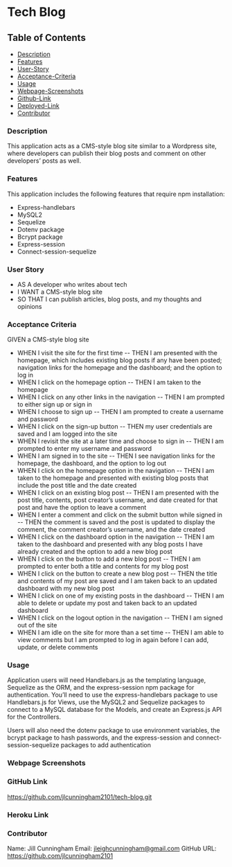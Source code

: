 # Tech Blog

## Table of Contents

- [Description](#description)
- [Features](#features)
- [User-Story](#user-story)
- [Acceptance-Criteria](#acceptance-criteria)
- [Usage](#usage)
- [Webpage-Screenshots](#webpage-screenshots)
- [Github-Link](#github-link)
- [Deployed-Link](#deployed-link)
- [Contributor](#contributor)

### Description

This application acts as a CMS-style blog site similar to a Wordpress site, where developers can publish their blog posts and comment on other developers’ posts as well.

### Features

This application includes the following features that require npm installation:

- Express-handlebars
- MySQL2
- Sequelize
- Dotenv package
- Bcrypt package
- Express-session
- Connect-session-sequelize

### User Story

- AS A developer who writes about tech
- I WANT a CMS-style blog site
- SO THAT I can publish articles, blog posts, and my thoughts and opinions

### Acceptance Criteria

GIVEN a CMS-style blog site

- WHEN I visit the site for the first time
  -- THEN I am presented with the homepage, which includes existing blog posts if any have been posted; navigation links for the homepage and the dashboard; and the option to log in
- WHEN I click on the homepage option
  -- THEN I am taken to the homepage
- WHEN I click on any other links in the navigation
  -- THEN I am prompted to either sign up or sign in
- WHEN I choose to sign up
  -- THEN I am prompted to create a username and password
- WHEN I click on the sign-up button
  -- THEN my user credentials are saved and I am logged into the site
- WHEN I revisit the site at a later time and choose to sign in
  -- THEN I am prompted to enter my username and password
- WHEN I am signed in to the site
  -- THEN I see navigation links for the homepage, the dashboard, and the option to log out
- WHEN I click on the homepage option in the navigation
  -- THEN I am taken to the homepage and presented with existing blog posts that include the post title and the date created
- WHEN I click on an existing blog post
  -- THEN I am presented with the post title, contents, post creator’s username, and date created for that post and have the option to leave a comment
- WHEN I enter a comment and click on the submit button while signed in
  -- THEN the comment is saved and the post is updated to display the comment, the comment creator’s username, and the date created
- WHEN I click on the dashboard option in the navigation
  -- THEN I am taken to the dashboard and presented with any blog posts I have already created and the option to add a new blog post
- WHEN I click on the button to add a new blog post
  -- THEN I am prompted to enter both a title and contents for my blog post
- WHEN I click on the button to create a new blog post
  -- THEN the title and contents of my post are saved and I am taken back to an updated dashboard with my new blog post
- WHEN I click on one of my existing posts in the dashboard
  -- THEN I am able to delete or update my post and taken back to an updated dashboard
- WHEN I click on the logout option in the navigation
  -- THEN I am signed out of the site
- WHEN I am idle on the site for more than a set time
  -- THEN I am able to view comments but I am prompted to log in again before I can add, update, or delete comments

### Usage

Application users will need Handlebars.js as the templating language, Sequelize as the ORM, and the express-session npm package for authentication. You’ll need to use the express-handlebars package to use Handlebars.js for Views, use the MySQL2 and Sequelize packages to connect to a MySQL database for the Models, and create an Express.js API for the Controllers.

Users will also need the dotenv package to use environment variables, the bcrypt package to hash passwords, and the express-session and connect-session-sequelize packages to add authentication

### Webpage Screenshots

### GitHub Link

https://github.com/jlcunningham2101/tech-blog.git

### Heroku Link

### Contributor

Name: Jill Cunningham
Email: jleighcunningham@gmail.com
GitHub URL: https://github.com/jlcunningham2101
